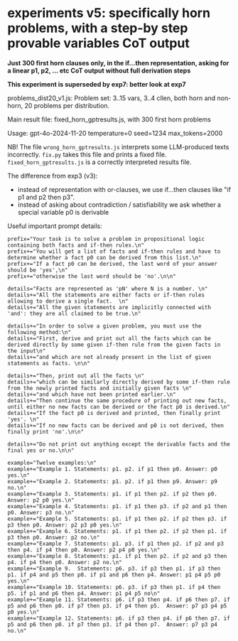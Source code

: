 # experiments v5: specifically horn problems, with a step-by step provable variables CoT output

**Just 300 first horn clauses only, in the if...then representation, asking for a linear p1, p2, ... etc CoT output without full derivation steps**

**This experiment is superseded by exp7: better look at exp7**

problems_dist20_v1.js:
Problem set: 3..15 vars, 3..4 cllen, both horn and non-horn, 20 problems per distribution.

Main result file: fixed_horn_gptresults.js, with 300 first horn problems

Usage:
    gpt-4o-2024-11-20
    temperature=0
    seed=1234
    max_tokens=2000

NB! The file `wrong_horn_gptresults.js` interprets some LLM-produced texts incorrectly. `fix.py` takes this file and prints a fixed file.
`fixed_horn_gptresults.js` is a correctly interpreted results file.

The difference from exp3 (v3): 
* instead of representation with or-clauses, we use if...then clauses like "if p1 and p2 then p3".
* instead of asking about contradiction / satisfiability we ask whether a special variable p0 is derivable


Useful important prompt details:

    prefix="Your task is to solve a problem in propositional logic containing both facts and if-then rules.\n"
    prefix+="You will get a list of facts and if-then rules and have to determine whether a fact p0 can be derived from this list.\n"
    prefix+="If a fact p0 can be derived, the last word of your answer should be 'yes',\n"
    prefix+="otherwise the last word should be 'no'.\n\n"

    details="Facts are represented as 'pN' where N is a number. \n"
    details+="All the statements are either facts or if-then rules allowing to derive a single fact.  \n"
    details+="All the given statements are implicitly connected with 'and': they are all claimed to be true.\n"
    
    details+="In order to solve a given problem, you must use the following method:\n"
    details+="First, derive and print out all the facts which can be derived directly by some given if-then rule from the given facts in the input\n"
    details+="and which are not already present in the list of given statements as facts. \n\n"

    details+="Then, print out all the facts \n"
    details+="which can be similarly directly derived by some if-then rule from the newly printed facts and initially given facts \n"
    details+="and which have not been printed earlier.\n"
    details+="Then continue the same procedure of printing out new facts, until either no new facts can be derived or the fact p0 is derived.\n"
    details+="If the fact p0 is derived and printed, then finally print 'yes'. \n"
    details+="If no new facts can be derived and p0 is not derived, then finally print 'no'.\n\n"

    details+="Do not print out anything except the derivable facts and the final yes or no.\n\n"

    example="Twelve examples:\n"
    example+="Example 1. Statements: p1. p2. if p1 then p0. Answer: p0 yes.\n"
    example+="Example 2. Statements: p1. p2. if p1 then p9. Answer: p9 no.\n"
    example+="Example 3. Statements: p1. if p1 then p2. if p2 then p0. Answer: p2 p0 yes.\n"
    example+="Example 4. Statements: p1. if p1 then p3. if p2 and p1 then p0. Answer: p3 no.\n"
    example+="Example 5. Statements: p1. if p1 then p2. if p2 then p3. if p3 then p0. Answer: p2 p3 p0 yes.\n"
    example+="Example 6. Statements: p1. if p1 then p2. if p2 then p1. if p3 then p0. Answer: p2 no.\n"
    example+="Example 7. Statements: p1. p3. if p1 then p2. if p2 and p3 then p4. if p4 then p0. Answer: p2 p4 p0 yes.\n"
    example+="Example 8. Statements: p1. if p1 then p2. if p2 and p3 then p4. if p4 then p0. Answer: p2 no.\n"
    example+="Example 9.  Statements: p6. p3. if p3 then p1. if p3 then p1. if p4 and p5 then p0. if p1 and p6 then p4. Answer: p1 p4 p5 p0 yes.\n"
    example+="Example 10. Statements: p6. p3. if p3 then p1. if p4 then p5. if p1 and p6 then p4. Answer: p1 p4 p5 no\n"
    example+="Example 11. Statements: p6. if p3 then p4. if p6 then p7. if p5 and p6 then p0. if p7 then p3. if p4 then p5.  Answer: p7 p3 p4 p5 p0 yes.\n"
    example+="Example 12. Statements: p6. if p3 then p4. if p6 then p7. if p5 and p6 then p0. if p7 then p3. if p4 then p7.  Answer: p7 p3 p4 no.\n"
